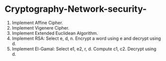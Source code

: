 # Cryptography-Network-security-
1.  Implement Affine Cipher.
2.  Implement Vigenere Cipher.
3.  Implement Extended Euclidean Algorithm.
4. Implement RSA: Select e, d, n. Encrypt a word using e and decrypt using d.
5. Implement El-Gamal: Select e1, e2, r, d.
                                         Compute c1, c2.
                                         Decrypt using d. 

